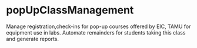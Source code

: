 popUpClassManagement
====================

Manage registration,check-ins for pop-up courses offered by EIC, TAMU for equipment use in labs. Automate remainders for students taking this class and generate reports.
